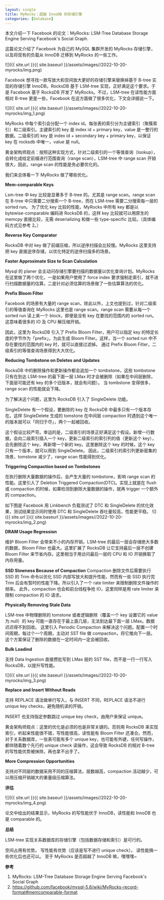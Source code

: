 ```yaml
---
layout: single
title: MyRocks：超越 InnoDB 的存储引擎
categories: [Database]
---
```


本文介绍一下 Facebook 的论文：MyRocks: LSM-Tree Database Storage Engine Serving Facebook's Social Graph.

这篇论文介绍了 Facebook 为自己的 MySQL 集群开发的 MyRocks 存储引擎，以及将现有的负载从 InnoDB 迁移到 MyRocks 的一些工作。


![]({{ site.url }}{{ site.baseurl }}/assets/images//2022-10-20-myrocks/img.png)


Facebook 想寻找一款写放大和空间放大更好的存储引擎来替换掉基于 B-tree 实现的存储引擎 InnoDB。RocksDB 基于 LSM-tree 实现，正好满足这个要求。于是 Facebook 基于 RocksDB 开发了 MyRocks。不过，LSM-tree 在读性能方面相对 B-tree 更差一些，Facebook 在这方面做了很多优化，下文会详细说一下。

![]({{ site.url }}{{ site.baseurl }}/assets/images//2022-10-20-myrocks/img_1.png)

MyRocks 中每个索引会分配一个 index id。每张表的索引分为主键索引（聚簇索引）和二级索引。主键索引的 key 是 index id + primary key，value 是一整行的数据。二级索引的 key 是 index id + secondary key + primary key，以保证 key 在 rocksdb 中唯一，value 是 null。

黄金架构师观点：按照这种实现方式，针对二级索引的一个等值查询（lookup），会转化成给定前缀进行范围查询（range scan），LSM-tree 中 range scan 开销很大，因此，range scan 的性能是务必要优化的。

我们来总体看一下 MyRocks 做了哪些优化。

**Mem-comparable Keys**

Lsm-tree 中 key 比较是显著多于 B-tree 的。尤其是 range scan。range scan 在 B-tree 中只需要二分搜索一个 B-tree，而在 LSM-tree 需要二分搜索每一层的 sorted run。
为了优化 key 比较的性能，MyRocks 中所有 key 都是以 bytewise-comparable 编码进 RocksDB 的，这样 key 比较就可以用原生的 memcpy 直接比较，无需 deserializing 和做一些 type-specific 比较。（具体编码方式见参考 2。）

**Reverse Key Comparator**

RocksDB 中对 key 做了前缀压缩，所以逆序扫描会比较慢。MyRocks 这里支持把 key 直接逆序存储，以优化特定的逆序扫描多的场景。

**Faster Approximate Size to Scan Calculation**

Mysql 的 planer 会主动问存储引擎要扫描的数据量以优化查询计划。MyRocks 在这里做了两个优化，一是如果用户使用了 force index 要求强制走索引，就不进行扫描数据量的估算。二是针对必须估算的场景做了一些估算算法的优化。


**Prefix Bloom Filter**

Facebook 的场景有大量的 range scan，除此以外，上文也提到过，针对二级索引的等值查询在 MyRocks 这里也是 range scan。range scan 需要从每一个 sorted run 读上来一个 block，即便是没有 key 在要找的范围内的 sorted run。这意味着很多的 IO 及 CPU 解压缩开销。

因此，这里为 RocksDB 引入了 Prefix Bloom Filter，用户可以指定 key 的特定长度的字节作为「prefix」，为此生成 Bloom Filter。这样，当一个 sorted run 中不存在要找的范围内的 key 时，就可以直接过滤掉。
通过 Prefix Bloom Filter，二级索引的等值查询场景得到大大优化。

**Reducing Tombstone on Deletes and Updates**

RocksDB 中的删除操作和更新操作都会追加一个 tombstone，这些 tombstone 只有在到达 LSM-tree 的最下面一层 LMax 时才会被删除（如果在中间层删除，下面层可能还有 key 的多个旧版本，就会有问题）。
当 tombstone 变得很多，range scan 的性能就会下降。

为了解决这个问题，这里为 RocksDB 引入了 SingleDelete 功能。

SingleDelete 有一个假设，要删除的 key 在 RocksDB 中最多只有一个版本存在。这样 SingleDelete 生成的 tomstone 在中间层 compaction 时遇到这个唯一的版本就可以「同归于尽」，两个一起被回收。

这个假设比较严苛。幸运的是，二级索引的场景正好满足这个假设。新增一行数据，会向二级索引插入一个 key，更新二级索引的索引列的值（更新这个 key），会先删除这个 key，再新增一个新的 key。这里删除这个 key 的时候，这个 key 只有一个版本，就可以用到 SingleDelete。
因此，二级索引的索引列更新密集的场景，tomstone 减少了，range scan 性能得到优化。


**Triggering Compaction based on Tombstones**

在执行删除大量数据的操作后，会产生大量的 tombstone，影响 range scan 的性能。这里引入了 Deletion Triggered Compaction(DTC)。实现上就是在 flush 或 compaction 的时候，如果检测到删除大量数据的操作，就再 trigger 一个额外的 compaction。

如下图是 Facebook 用 Linkbench 负载测试了 DTC 和 SingleDelete 的优化效果，测试结果显示同时使用 DTC 和 SingleDelete 吞吐量较高，性能更平稳。
![]({{ site.url }}{{ site.baseurl }}/assets/images//2022-10-20-myrocks/img_2.png)


**DRAM Usage Regression**

维护 Bloom Filter 会带来不小的内存开销，LSM-tree 的最后一层会存储绝大多数的数据，Bloom Filter 也最大。这里扩展了 RocksDB 让它支持最后一层不创建 Bloom Filter 来节省内存。这里相当于用访问最后一层的 CPU 和 IO 开销换取了内存用量。


**SSD Slowness Because of Compaction**
Compaction 删除文件后需要执行 SSD 的 Trim 命令以优化 SSD 内部写放大和提升性能，然而有一些 SSD 执行完 Trim 后会有暂时的性能下降。所以引入了一个 rate limiter 来限制删除文件操作的频率。
此外，compaction 也会和前台线程争抢 IO，这里同样是用 rate limiter 来限制 compaction 的 IO 请求。


**Physically Removing Stale Data**

LSM-tree 中物理删除的 tomstone 或者逻辑删除（覆盖一个 key 设置它的 value 为 null）的 key 可能一直存在于最上面几层，无法到达最下面一层 LMax。数据迟迟得不到回收。
这里引入 Periodic Compaction 来解决这个问题。配置一个时间周期，每过个一个周期，主动对 SST file 做 compaction，将它推向下一层。这个方案保证了删除的数据在一定时间内一定会被回收。


**Bulk Loadind**

支持 Data Ingestion 直接攒批写到 LMax 层的 SST file，而不是一行一行写入 RocksDB，以提升写性能。

![]({{ site.url }}{{ site.baseurl }}/assets/images//2022-10-20-myrocks/img_3.png)


**Replace and Insert Without Reads**

支持 REPLACE 语法做单行写入，与 INSERT 不同，REPLACE 语法不进行 unique key checks，避免随机读的开销。

INSERT 也支持指定参数跳过 unique key check，由用户来保证 unique。

黄金架构师观点：这里的优化是必须的也是非常关键的。否则用 RocksDB 来实现索引，听起来性能很不错，写性能很高，读性能有 Bloom Filter 还凑合。然而，对于关系数据库，一张表可能有多个 unique key，也可能有外键，任何写操作，都伴随着数个先行的 unique check 读操作，这会导致 RocksDB 的相对 B-tree 的写性能优势被抹除，再也拿不出手了。


**More Compression Opportunities**

支持对不同层的数据采用不同的压缩算法，层数越高，compaction 活动越少，可以用压缩开销越大的重量级压缩算法。


**评估**

![]({{ site.url }}{{ site.baseurl }}/assets/images//2022-10-20-myrocks/img_4.png)

论文中给出的结果显示，MyRocks 的写性能优于 InnoDB，读性能和 InnoDB 也是 comparable 的。

**总结**

LSM-tree 实现关系数据库的存储引擎（包括数据存储和索引）是可行的。

空间占用有优势。
写性能有优势（应该是写不进行 unique check）。
读性能搞一些优化后也还可以。
至于 MyRocks 是否超越了 InnoDB 嘛，嘿嘿嘿~

**参考**
1. MyRocks: LSM-Tree Database Storage Engine Serving Facebook's Social Graph
2. https://github.com/facebook/mysql-5.6/wiki/MyRocks-record-format#memcomparable-format
